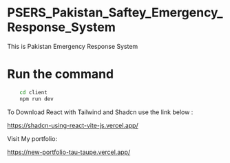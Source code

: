 # PSERS_Pakistan_Saftey_Emergency_Response_System
This is Pakistan Emergency Response System

# Run the command 

```bash 
    cd client 
    npm run dev
```

To Download React with Tailwind and Shadcn use the link below :

https://shadcn-using-react-vite-js.vercel.app/

Visit My portfolio:

https://new-portfolio-tau-taupe.vercel.app/
